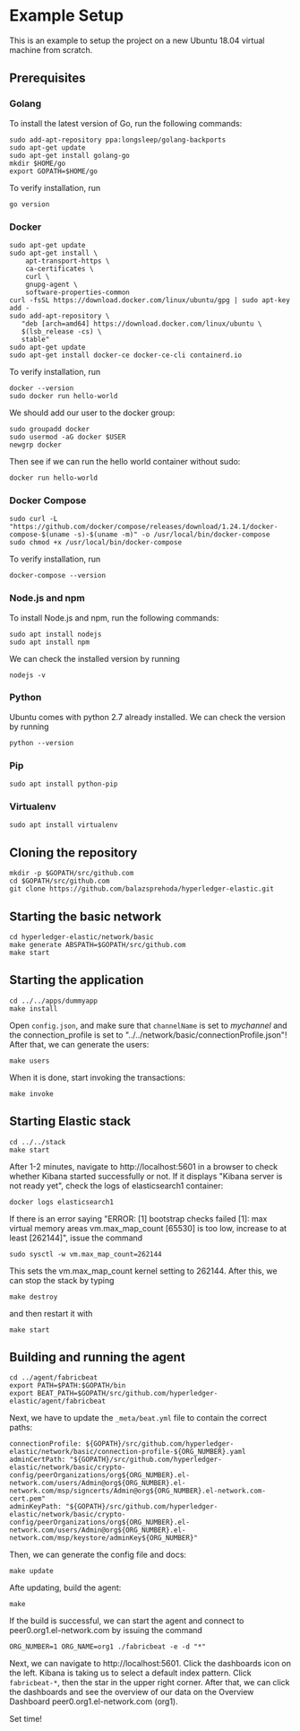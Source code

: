 # Example Setup

This is an example to setup the project on a new Ubuntu 18.04 virtual machine from scratch.

## Prerequisites

### Golang

To install the latest version of Go, run the following commands:
```
sudo add-apt-repository ppa:longsleep/golang-backports
sudo apt-get update
sudo apt-get install golang-go
mkdir $HOME/go
export GOPATH=$HOME/go
```

To verify installation, run
```
go version
```

### Docker

```
sudo apt-get update
sudo apt-get install \
    apt-transport-https \
    ca-certificates \
    curl \
    gnupg-agent \
    software-properties-common
curl -fsSL https://download.docker.com/linux/ubuntu/gpg | sudo apt-key add -
sudo add-apt-repository \
   "deb [arch=amd64] https://download.docker.com/linux/ubuntu \
   $(lsb_release -cs) \
   stable"
sudo apt-get update
sudo apt-get install docker-ce docker-ce-cli containerd.io
```

To verify installation, run
```
docker --version
sudo docker run hello-world
```

We should add our user to the docker group:
```
sudo groupadd docker
sudo usermod -aG docker $USER
newgrp docker
```

Then see if we can run the hello world container without sudo:
```
docker run hello-world
```

### Docker Compose

```
sudo curl -L "https://github.com/docker/compose/releases/download/1.24.1/docker-compose-$(uname -s)-$(uname -m)" -o /usr/local/bin/docker-compose
sudo chmod +x /usr/local/bin/docker-compose
```
To verify installation, run
```
docker-compose --version
```

### Node.js and npm

To install Node.js and npm, run the following commands:
```
sudo apt install nodejs
sudo apt install npm
```

We can check the installed version by running
```
nodejs -v
```

### Python

Ubuntu comes with python 2.7 already installed. We can check the version by running
```
python --version
```

### Pip

```
sudo apt install python-pip
```

### Virtualenv

```
sudo apt install virtualenv
```

## Cloning the repository

```
mkdir -p $GOPATH/src/github.com
cd $GOPATH/src/github.com
git clone https://github.com/balazsprehoda/hyperledger-elastic.git
```

## Starting the basic network

```
cd hyperledger-elastic/network/basic
make generate ABSPATH=$GOPATH/src/github.com
make start
```

## Starting the application

```
cd ../../apps/dummyapp
make install
```
Open `config.json`, and make sure that `channelName` is set to *mychannel* and the connection_profile is set to "../../network/basic/connectionProfile.json"!
After that, we can generate the users:
```
make users
```
When it is done, start invoking the transactions:
```
make invoke
```

## Starting Elastic stack

```
cd ../../stack
make start
```

After 1-2 minutes, navigate to http://localhost:5601 in a browser to check whether Kibana started successfully or not.
If it displays "Kibana server is not ready yet", check the logs of elasticsearch1 container:
```
docker logs elasticsearch1
```
If there is an error saying "ERROR: [1] bootstrap checks failed
[1]: max virtual memory areas vm.max_map_count [65530] is too low, increase to at least [262144]", issue the command
```
sudo sysctl -w vm.max_map_count=262144
```
This sets the vm.max_map_count kernel setting to 262144.
After this, we can stop the stack by typing
```
make destroy
```
and then restart it with
```
make start
```

## Building and running the agent

```
cd ../agent/fabricbeat
export PATH=$PATH:$GOPATH/bin
export BEAT_PATH=$GOPATH/src/github.com/hyperledger-elastic/agent/fabricbeat
```

Next, we have to update the `_meta/beat.yml` file to contain the correct paths:
```
connectionProfile: ${GOPATH}/src/github.com/hyperledger-elastic/network/basic/connection-profile-${ORG_NUMBER}.yaml
adminCertPath: "${GOPATH}/src/github.com/hyperledger-elastic/network/basic/crypto-config/peerOrganizations/org${ORG_NUMBER}.el-network.com/users/Admin@org${ORG_NUMBER}.el-network.com/msp/signcerts/Admin@org${ORG_NUMBER}.el-network.com-cert.pem"
adminKeyPath: "${GOPATH}/src/github.com/hyperledger-elastic/network/basic/crypto-config/peerOrganizations/org${ORG_NUMBER}.el-network.com/users/Admin@org${ORG_NUMBER}.el-network.com/msp/keystore/adminKey${ORG_NUMBER}"
```

Then, we can generate the config file and docs:
```
make update
```

Afte updating, build the agent:

```
make
```

If the build is successful, we can start the agent and connect to peer0.org1.el-network.com by issuing the command
```
ORG_NUMBER=1 ORG_NAME=org1 ./fabricbeat -e -d "*"
```

Next, we can navigate to http://localhost:5601. Click the dashboards icon on the left. Kibana is taking us to select a default index pattern. Click `fabricbeat-*`, then the star in the upper right corner.
After that, we can click the dashboards and see the overview of our data on the Overview Dashboard peer0.org1.el-network.com (org1).


Set time!
